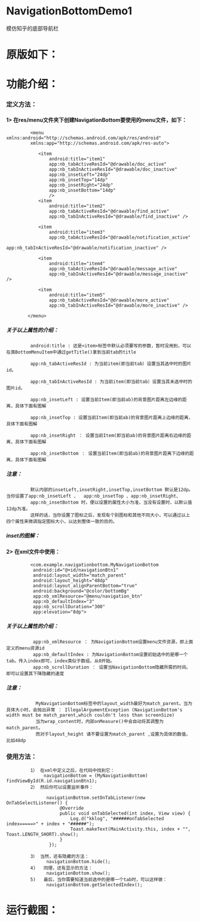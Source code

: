 # NavigationBottomDemo1
模仿知乎的底部导航栏

# 原版如下：

# 功能介绍：
###       定义方法：
####          1> 在res/menu文件夹下创建NavigationBottom要使用的menu文件，如下：
             
             <menu xmlns:android="http://schemas.android.com/apk/res/android"
             xmlns:app="http://schemas.android.com/apk/res-auto">

                <item
                    android:title="item1"
                    app:nb_tabActiveResId="@drawable/doc_active"
                    app:nb_tabInActiveResId="@drawable/doc_inactive"
                    app:nb_insetLeft="24dp"
                    app:nb_insetTop="14dp"
                    app:nb_insetRight="24dp"
                    app:nb_insetBottom="14dp"
                    />
                <item
                    android:title="item2"
                    app:nb_tabActiveResId="@drawable/find_active"
                    app:nb_tabInActiveResId="@drawable/find_inactive" />
            
                <item
                    android:title="item3"
                    app:nb_tabActiveResId="@drawable/notification_active"
                    app:nb_tabInActiveResId="@drawable/notification_inactive" />
            
                <item
                    android:title="item4"
                    app:nb_tabActiveResId="@drawable/message_active"
                    app:nb_tabInActiveResId="@drawable/message_inactive" />
            
                <item
                    android:title="item5"
                    app:nb_tabActiveResId="@drawable/more_active"
                    app:nb_tabInActiveResId="@drawable/more_inactive" />
            
            </menu>
            
#####            关于以上属性的介绍：
       
             android:title : 这是<item>标签中默认必须要写的参数，暂时没用到，可以在类BottomMenuItem中通过getTitle()拿到当前tab的title
             
             app:nb_tabActiveResId : 为当前item(即当前tab）设置当其选中时的图片id。
             
             app:nb_tabInActiveResId : 为当前item(即当前tab）设置当其未选中时的图片id。
             
             app:nb_insetLeft : 设置当前Item(即当前ab)的背景图片距离左边缘的距离，具体下面有图解
             
             app:nb_insetTop : 设置当前Item(即当前ab)的背景图片距离上边缘的距离，具体下面有图解
             
             app:nb_insetRight ： 设置当前Item(即当前ab)的背景图片距离右边缘的距离，具体下面有图解
             
             app:nb_insetBottom ： 设置当前Item(即当前ab)的背景图片距离下边缘的距离，具体下面有图解
             
#####            注意：
             默认内部的insetLeft,insetRight,insetTop,insetBottom 默认是12dp。当你设置了app:nb_insetLeft 、  app:nb_insetTop 、app:nb_insetRight、
             app:nb_insetBottom 时，便以设置的属性大小为准，当没有设置时，以默认值12dp为准。
             这样的话，当你设置了图标之后，发现有个别图标和其他不同大小，可以通过以上四个属性来微调指定图标大小，以达到整体一致的目的。
             
#####           inset的图解：  
    
####          2> 在xml文件中使用<MyNavigationBottom></MyNavigationBottom>：

             <com.example.navigationbottom.MyNavigationBottom
              android:id="@+id/navigationBtn1"
              android:layout_width="match_parent"
              android:layout_height="48dp"
              android:layout_alignParentBottom="true"
              android:background="@color/bottomBg"
              app:nb_xmlResource="@menu/navigation_btn"
              app:nb_defaultIndex="3"
              app:nb_scrollDuration="300"
              app:elevation="8dp">
              
#####            关于以上属性的介绍：
              app:nb_xmlResource ： 为NavigationBottom设置menu文件资源，即上面定义的menu资源id
              app:nb_defaultIndex : 为NavigationBottom设置初始选中的是哪一个tab。传入index即可，index类似于数组，从0开始。
              app:nb_scrollDuration ： 设置当NavigationBottom隐藏所需的时间。即可以设置其下降隐藏的速度
#####            注意：
               MyNavigationBottom标签中的layout_width最好为match_parent。当为具体大小时，会抛出异常 ： IllegalArgumentException (NavigationBottom's width must be match_parent,which couldn't less than screenSize)
               当为wrap_content时，内部onMeasure()中会自动将其调整为match_parent。
               而对于layout_height 请不要设置为match_parent ,设置为具体的数值，比如48dp
               
###       使用方法：
             1） 在xml中定义之后，在代码中找到它：
                  navigationBottom = (MyNavigationBottom) findViewById(R.id.navigationBtn1);
             2） 然后你可以设置监听事件：
             
                   navigationBottom.setOnTabListener(new OnTabSelectListener() {
                        @Override
                        public void onTabSelected(int index, View view) {
                            Log.d("kklog", "######onTabSelected index=====>" + index + "######");
                            Toast.makeText(MainActivity.this, index + "", Toast.LENGTH_SHORT).show();
                        }
                    });
                    
             3） 当然，还有隐藏的方法：
                   navigationBottom.hide();
             4)   同理，还有显示的方法：
                   navigationBottom.show(); 
             5)   最后，当你需要知道当前选中的是哪一个tab时，可以这样做：
                   navigationBottom.getSelectedIndex();
        
# 运行截图：
     
              
              
              
              
